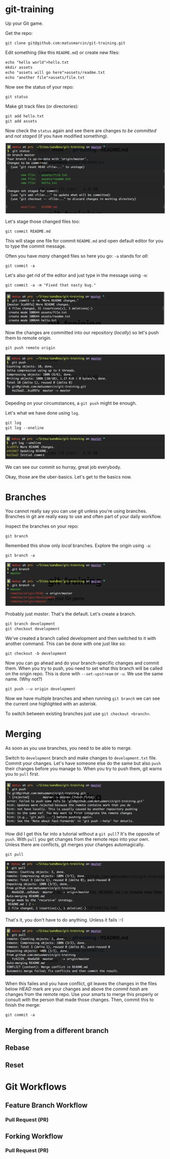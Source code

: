 # git-training
Up your Git game.

Get the repo:

```
git clone git@github.com:matusmarcin/git-training.git
```

Edit something (like this `README.md`) or create new files:

```
echo "hello world">hello.txt
mkdir assets
echo "assets will go here">assets/readme.txt
echo "another file">assets/file.txt
```

Now see the status of your repo:

```
git status
```

Make git track files (or directories):

```
git add hello.txt
git add assets
```

Now check the `status` again and see there are changes *to be committed* and *not staged* (if you have modified something). 

![git status](/assets/status.png)

Let's stage those changed files too:

```
git commit README.md
```

This will stage one file for commit `README.md` and open default editor for you to type the commit message.

Often you have *many* changed files so here you go: `-a` stands for *all*:

```
git commit -a
```

Let's also get rid of the editor and just type in the message using `-m`:

```
git commit -a -m "Fixed that nasty bug."
```

![git commit](/assets/commit-a-m.png)

Now the changes are committed into our repository (*locally*) so let's push them to remote origin.

```
git push remote origin
```

![git push](/assets/push.png)

Depeding on your circumstances, a `git push` might be enough.

Let's what we have done using `log`.

```
git log
git log --oneline
```

![git log oneline](/assets/log-oneline.png)

We can see our commit so hurray, great job everybody.

Okay, those are the uber-basics. Let's get to the basics now.

# Branches

You cannot really say you can use git unless you're using branches. Branches in git are really easy to use and often part of your daily workflow.

Inspect the branches on your repo:

```
git branch
```

Remembed this show only *local* branches. Explore the origin using `-a`:

```
git branch -a
```

![git branch](/assets/branch.png)

Probably just *master*. That's the default. Let's create a branch.

```
git branch development
git checkout development
```

We've created a branch called development and then switched to it with another command. This can be done with one just like so:


```
git checkout -b development
```

Now you can go ahead and do your branch-specific changes and commit them. When you try to push, you need to set what this branch will be called on the origin repo. This is done with `--set-upstream` or `-u`. We use the same name. (Why not?)

```
git push --u origin development
```

Now we have multiple branches and when running `git branch` we can see the current one highlighted with an asterisk.

To switch between existing branches just use `git checkout <branch>`.

# Merging 

As soon as you use branches, you need to be able to merge. 

Switch to `development` branch and make changes to `development.txt` file. Commit your changes. Let's have someone else do the same but also `push` their changes before you manage to. When you try to push them, git warns you to `pull` first. 

![git push but pull first](/assets/push-rejected.png)

How did I get this far into a tutorial without a `git pull`? It's the opposite of `push`. With `pull` you get changes from the remote repo into your own. Unless there are conflicts, git merges your changes automagically.

```
git pull
```

![git pull auto-merge no conflicts](/assets/pull-auto-merge.png)

That's it, you don't have to do anything. Unless it fails :-)

![git pull auto-merge with conflicts](/assets/pull-merge-conflict.png)

When this failes and you have conflict, git leaves the changes in the files below *HEAD* mark are your changes and above the *commit hash* are changes from the remote repo. Use your smarts to merge this properly or consult with the person that made those changes. Then, commit this to finish the merge:

```
git commit -a
```

## Merging from a different branch

## Rebase

## Reset

# Git Workflows

## Feature Branch Workflow

### Pull Request (PR)

## Forking Workflow

### Pull Request (PR)